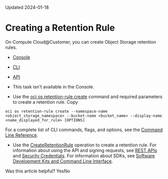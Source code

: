 Updated 2024-01-18
# Creating a Retention Rule
On Compute Cloud@Customer, you can create Object Storage retention rules.
  * [Console](https://docs.oracle.com/en-us/iaas/compute-cloud-at-customer/topics/object/creating-a-retention-rule.htm)
  * [CLI](https://docs.oracle.com/en-us/iaas/compute-cloud-at-customer/topics/object/creating-a-retention-rule.htm)
  * [API](https://docs.oracle.com/en-us/iaas/compute-cloud-at-customer/topics/object/creating-a-retention-rule.htm)


  * This task isn't available in the Console. 
  * Use the [oci os retention-rule create](https://docs.oracle.com/iaas/tools/oci-cli/latest/oci_cli_docs/cmdref/os/retention-rule/create.html) command and required parameters to create a retention rule.
Copy
```
oci os retention-rule create --namespace-name <object_storage_namespace> --bucket-name <bucket_name> --display-name <name_displayed_for_rule> [OPTIONS]
```

For a complete list of CLI commands, flags, and options, see the [Command Line Reference](https://docs.oracle.com/iaas/tools/oci-cli/latest/oci_cli_docs/index.html).
  * Use the [CreateRetentionRule](https://docs.oracle.com/iaas/api/#/en/objectstorage/latest/RetentionRule/CreateRetentionRule) operation to create a retention rule.
For information about using the API and signing requests, see [REST APIs](https://docs.oracle.com/iaas/Content/API/Concepts/usingapi.htm#REST_APIs) and [Security Credentials](https://docs.oracle.com/iaas/Content/General/Concepts/credentials.htm). For information about SDKs, see [Software Development Kits and Command Line Interface](https://docs.oracle.com/iaas/Content/API/Concepts/sdks.htm#Software_Development_Kits_and_Command_Line_Interface).


Was this article helpful?
YesNo

